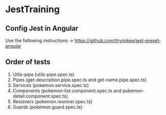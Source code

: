 # JestTraining

## Config Jest in Angular

Use the following instructions -> <https://github.com/thymikee/jest-preset-angular>

## Order of tests

1. Utils-pipe (utils-pipe.spec.ts)
2. Pipes (get-description.pipe.spec.ts and get-name.pipe.spec.ts)
3. Services (pokemon.service.spec.ts)
4. Components (pokemon-list.component.spec.ts and pokemon-detail.component.spec.ts)
5. Resolvers (pokemon.resolver.spec.ts)
6. Guards (pokemon.guard.spec.ts)
